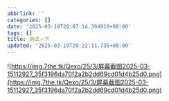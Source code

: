 ```yaml
---
abbrlink: ''
categories: []
date: '2025-03-19T20:07:14.394910+08:00'
tags: []
title: 测试一下
updated: '2025-03-19T20:22:11.735+08:00'
---
```

![https://img.7the.tk/Qexo/25/3/屏幕截图2025-03-15112927_35f3196da70f2a2b2dd69cd01d4b25d0.png](https://img.7the.tk/Qexo/25/3/屏幕截图2025-03-15112927_35f3196da70f2a2b2dd69cd01d4b25d0.png)
